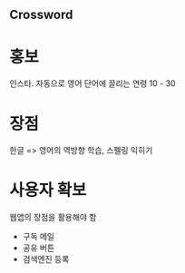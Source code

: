 ## Crossword

# 홍보
인스타. 자동으로 영어 단어에 끌리는 연령 10 - 30

# 장점
한글 => 영어의 역방향 학습, 스펠링 익히기

# 사용자 확보
웹앱의 장점을 활용해야 함

- 구독 메일
- 공유 버튼
- 검색엔진 등록